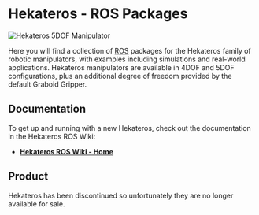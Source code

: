 Hekateros - **ROS** Packages
=

![Hekateros 5DOF Manipulator](http://media.roadnarrows.com/Hekateros/pub/hek_git.png)

Here you will find a collection of [ROS](http://ros.org) packages for the
Hekateros family of robotic manipulators, with examples including simulations
and real-world applications. Hekateros manipulators are available in 4DOF and
5DOF configurations, plus an additional degree of freedom provided by the
default Graboid Gripper. 

## Documentation
To get up and running with a new Hekateros, check out the documentation in the Hekateros ROS Wiki:
* [**Hekateros ROS Wiki - Home**](https://github.com/roadnarrows-robotics/hekateros/wiki)

## Product
Hekateros has been discontinued so unfortunately they are no longer available for sale.


